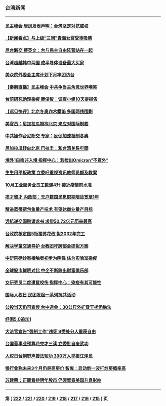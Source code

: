 ### 台湾新闻
---
#### [民主峰会 唐凤发表声明：台湾坚定对抗威权](../../pages/ncid1349361/n13429483.md) 
#### [【新闻看点】与上级“三同”青海女官受审吸睛](../../pages/ncid1349361/n13430207.md) 
#### [尼台断交 蔡英文：台与民主自由阵营站在一起](../../pages/ncid1349361/n13430545.md) 
#### [台湾超越韩中两国 成半导体设备最大买家](../../pages/ncid1349361/n13430564.md) 
#### [美众院外委会主席计划下月率团访台](../../pages/ncid1349361/n13430486.md) 
#### [【秦鹏直播】民主峰会 中共争当主角惹世界嘲笑](../../pages/ncid1349361/n13430288.md) 
#### [台前研究助理染疫 廖俊智：调查小组10天提报告](../../pages/ncid1349361/n13429899.md) 
#### [【远见快评】北京冬奥诈术露馅 多国两线围剿](../../pages/ncid1349361/n13430253.md) 
#### [美官员：尼加拉瓜拥抱北京 来应对国际制裁](../../pages/ncid1349361/n13430192.md) 
#### [中共操作台尼断交 专家：反促加速抵制冬奥](../../pages/ncid1349361/n13429347.md) 
#### [尼加拉瓜转向北京 巴拉圭：和台湾关系牢固](../../pages/ncid1349361/n13429893.md) 
#### [境外1自南非入境 指挥中心：若检出Omicron“不意外”](../../pages/ncid1349361/n13429421.md) 
#### [生生用平板政策 立委吁重视资讯教师员额及教案](../../pages/ncid1349361/n13429583.md) 
#### [10月工业服务业员工数连4升 接近疫情前水准](../../pages/ncid1349361/n13429580.md) 
#### [揽才留才 内政部：无户籍国民觅职期限放宽至1年](../../pages/ncid1349361/n13429596.md) 
#### [精进蓝带荷包鱼量产技术 有望达商业量产目标](../../pages/ncid1349361/n13429586.md) 
#### [远航递交国赔请求书 求偿50.72亿元历来最高](../../pages/ncid1349361/n13429588.md) 
#### [台政院核定国5衔接苏花改 拟2032年完工](../../pages/ncid1349361/n13429591.md) 
#### [解决学童交通导护 台教团吁跨部会研拟方案](../../pages/ncid1349361/n13429594.md) 
#### [中研院确诊案接触者初步为阴性 估为实验室染疫](../../pages/ncid1349361/n13429552.md) 
#### [全球股市鲜明对比 中企不断跌出财富俱乐部](../../pages/ncid1349361/n13429394.md) 
#### [女研究员二度遭鼠咬伤 指挥中心：染疫有其可能性](../../pages/ncid1349361/n13429423.md) 
#### [国际人权日 民团发起一系列抗共活动](../../pages/ncid1349361/n13429480.md) 
#### [公投当天仍可宣传 台中选会：30公尺外扩音干扰仍触法](../../pages/ncid1349361/n13429494.md) 
#### [纾困5.0追加1](../../pages/ncid1349361/n13429489.md) 
#### [大法官宣告“强制工作”违宪 9受处分人重获自由](../../pages/ncid1349361/n13429485.md) 
#### [台国营事业预算花完才三读 立委批自废武功](../../pages/ncid1349361/n13429487.md) 
#### [人权日台朝野声援法轮功 390万人举报江泽民](../../pages/ncid1349361/n13427519.md) 
#### [银行业称未来3个月仍是高房价 智库：启动新一波打炒房概率高](../../pages/ncid1349361/n13429368.md) 
#### [苏建荣：正面看待明年股市 仍须留意美国升息影响](../../pages/ncid1349361/n13429371.md) 

---
#### 第 [ [222](./222.md) / [221](./221.md) / [220](./220.md) / [219](./219.md) / [218](./218.md) / [217](./217.md) / [216](./216.md) / [215](./215.md) ] 页
